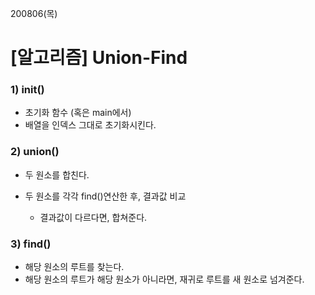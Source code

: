 200806(목)

# [알고리즘] Union-Find

### 1) init()

- 초기화 함수 (혹은 main에서)
- 배열을 인덱스 그대로 초기화시킨다.



### 2) union()

- 두 원소를 합친다.

- 두 원소를 각각 find()연산한 후, 결과값 비교

  - 결과값이 다르다면, 합쳐준다.

  

### 3) find()

- 해당 원소의 루트를 찾는다.
- 해당 원소의 루트가 해당 원소가 아니라면, 재귀로 루트를 새 원소로 넘겨준다.

